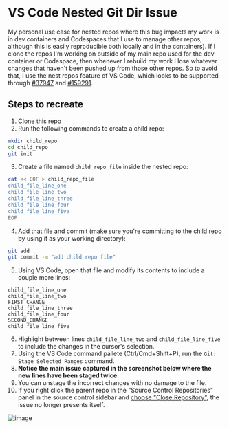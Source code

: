# VS Code Nested Git Dir Issue

My personal use case for nested repos where this bug impacts my work is in dev containers and Codespaces that I use to manage other repos, although this is easily reproducible both locally and in the containers). If I clone the repos I'm working on outside of my main repo used for the dev container or Codespace, then whenever I rebuild my work I lose whatever changes that haven't been pushed up from those other repos. So to avoid that, I use the nest repos feature of VS Code, which looks to be supported through [#37947](https://github.com/microsoft/vscode/issues/37947) and [#159291](https://github.com/microsoft/vscode/pull/159291).

## Steps to recreate

1. Clone this repo
2. Run the following commands to create a child repo:

```bash
mkdir child_repo
cd child_repo
git init
```

3. Create a file named `child_repo_file` inside the nested repo:

```bash
cat << EOF > child_repo_file
child_file_line_one
child_file_line_two
child_file_line_three
child_file_line_four
child_file_line_five
EOF
```

4. Add that file and commit (make sure you're committing to the child repo
   by using it as your working directory):

```bash
git add .
git commit -m "add child repo file"
```

5. Using VS Code, open that file and modify its contents to include a couple
   more lines:

```
child_file_line_one
child_file_line_two
FIRST_CHANGE
child_file_line_three
child_file_line_four
SECOND_CHANGE
child_file_line_five
```

6. Highlight between lines `child_file_line_two` and `child_file_line_five` to include the changes in the cursor's selection.
7. Using the VS Code command pallete (Ctrl/Cmd+Shift+P), run the `Git: Stage
   Selected Ranges` command.
8. **Notice the main issue captured in the screenshot below where the new lines have been staged twice.**
9. You can unstage the incorrect changes with no damage to the file.
10. If you right click the parent repo in the "Source Control Repositories" panel in the source control sidebar and [choose "Close Repository"](https://github.com/microsoft/vscode/assets/9263640/1c01b513-f059-4f67-a8be-91b3f28dab88), the issue no longer presents itself.

![image](https://github.com/microsoft/vscode/assets/9263640/cf07cd80-0e13-4fc4-b3f3-7cf8cdf82c09)
